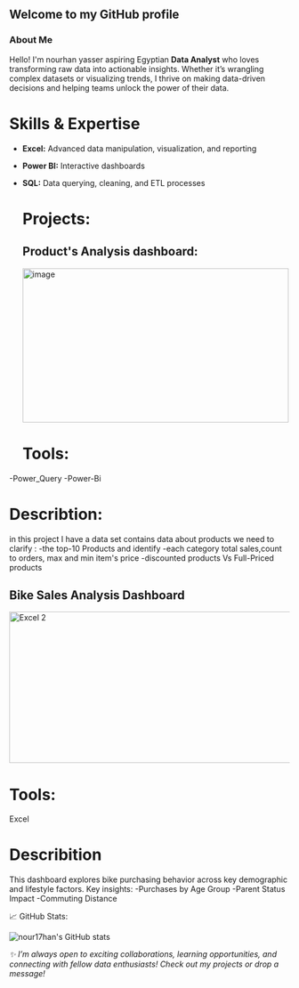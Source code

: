 ## Welcome to my GitHub profile

 ### About Me
Hello! I'm nourhan yasser aspiring Egyptian  **Data Analyst** who loves transforming raw data into actionable insights. Whether it’s wrangling complex datasets or visualizing trends, I thrive on making data-driven decisions and helping teams unlock the power of their data.

# Skills & Expertise

- **Excel:** Advanced data manipulation, visualization, and reporting
- **Power BI:** Interactive dashboards
- **SQL:** Data querying, cleaning, and ETL processes

  # Projects:
     ## Product's Analysis dashboard:
  <img width="478" height="277" alt="image" src="https://github.com/user-attachments/assets/6766578b-aab4-418b-af5f-f013cf1fd45b" />

  # Tools:
-Power_Query
-Power-Bi

 # Describtion:
 
in this project I have a data set contains data about products we need to clarify :
-the top-10 Products and identify 
-each category total sales,count to orders, max and min item's price 
-discounted products Vs Full-Priced products

## Bike Sales Analysis Dashboard
<img width="737" height="272" alt="Excel 2" src="https://github.com/user-attachments/assets/0f5e1a4e-0157-47c5-87da-d7e3aae56c77" />

# Tools:
Excel 

# Describition
This dashboard explores bike purchasing behavior across key demographic and lifestyle factors.
Key insights:
-Purchases by Age Group
-Parent Status Impact
-Commuting Distance










📈 GitHub Stats:

![nour17han's GitHub stats](https://github-readme-stats.vercel.app/api?username=nour17han&show_icons=true&theme=radical)

_✨ I’m always open to exciting collaborations, learning opportunities, and connecting with fellow data enthusiasts! Check out my projects or drop a message!_

